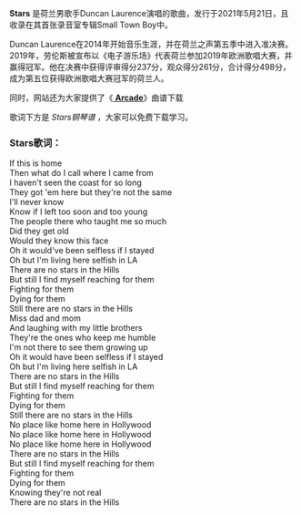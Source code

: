 

**Stars** 是荷兰男歌手Duncan Laurence演唱的歌曲，发行于2021年5月21日，且收录在其首张录音室专辑Small Town
Boy中。

Duncan
Laurence在2014年开始音乐生涯，并在荷兰之声第五季中进入准决赛。2019年，劳伦斯被宣布以《电子游乐场》代表荷兰参加2019年欧洲歌唱大赛，并赢得冠军。他在决赛中获得评审得分237分，观众得分261分，合计得分498分，成为第五位获得欧洲歌唱大赛冠军的荷兰人。

同时，网站还为大家提供了《[ **Arcade**](Music-10659-Arcade-2019年欧洲歌唱大赛.html "Arcade")》曲谱下载

歌词下方是 _Stars钢琴谱_ ，大家可以免费下载学习。

### Stars歌词：

If this is home  
Then what do I call where I came from  
I haven't seen the coast for so long  
They got 'em here but they're not the same  
I'll never know  
Know if I left too soon and too young  
The people there who taught me so much  
Did they get old  
Would they know this face  
Oh it would've been selfless if I stayed  
Oh but I'm living here selfish in LA  
There are no stars in the Hills  
But still I find myself reaching for them  
Fighting for thеm  
Dying for them  
Still there arе no stars in the Hills  
Miss dad and mom  
And laughing with my little brothers  
They're the ones who keep me humble  
I'm not there to see them growing up  
Oh it would have been selfless if I stayed  
Oh but I'm living here selfish in LA  
There are no stars in the Hills  
But still I find myself reaching for them  
Fighting for them  
Dying for them  
Still there are no stars in the Hills  
No place like home here in Hollywood  
No place like home here in Hollywood  
No place like home here in Hollywood  
There are no stars in the Hills  
But still I find myself reaching for them  
Fighting for them  
Dying for them  
Knowing they're not real  
There are no stars in the Hills

